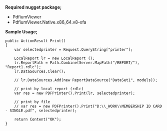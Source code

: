 **Required nugget package;**
- PdfiumViewer
- PdfiumViewer.Native.x86_64.v8-xfa
    
**Sample Usage;**

    public ActionResult Print()
    {
        var selectedprinter = Request.QueryString["printer"];

        LocalReport lr = new LocalReport ();
        lr.ReportPath = Path.Combine(Server.MapPath("/REPORT/"), "Report1.rdlc");
        lr.DataSources.Clear();

        // lr.DataSources.Add(new ReportDataSource("DataSet1", models));
        
        // print by local report (rdlc)
        var res = new PDFPrinter().Print(lr, selectedprinter);

        // print by file
        // var res = new PDFPrinter().Print("D:\\_WORK\\MEMBERSHIP ID CARD - SINGLE.pdf", selectedprinter);

        return Content("OK");
    }
